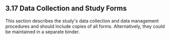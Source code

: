 ## 3.17 Data Collection and Study Forms

This section describes the study's data collection and data management
procedures and should include copies of all forms. Alternatively, they
could be maintained in a separate binder.

